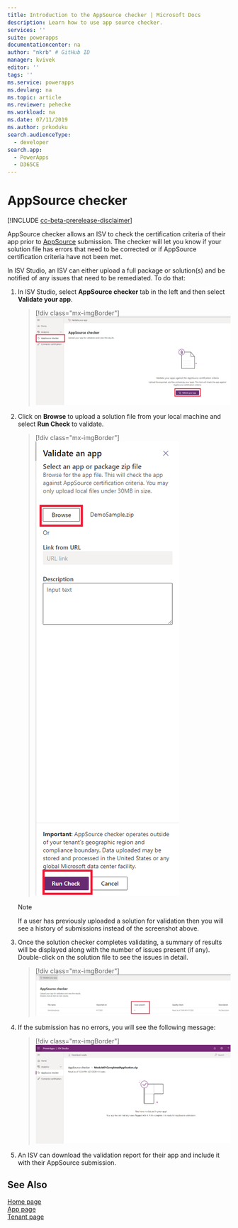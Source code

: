```yaml
---
title: Introduction to the AppSource checker | Microsoft Docs
description: Learn how to use app source checker.
services: ''
suite: powerapps
documentationcenter: na
author: "nkrb" # GitHub ID
manager: kvivek
editor: ''
tags: ''
ms.service: powerapps
ms.devlang: na
ms.topic: article
ms.reviewer: pehecke
ms.workload: na
ms.date: 07/11/2019
ms.author: prkoduku
search.audienceType: 
  - developer
search.app: 
  - PowerApps
  - D365CE
---
```


# AppSource checker

[!INCLUDE [cc-beta-prerelease-disclaimer](../../includes/cc-beta-prerelease-disclaimer.md)]

AppSource checker allows an ISV to check the certification criteria of their app prior to [AppSource](https://appsource.microsoft.com/) submission. The checker will let you know if your solution file has errors that need to be corrected or if AppSource certification criteria have not been met. 

In ISV Studio, an ISV can either upload a full package or solution(s) and be notified of any issues that need to be remediated. To do that:

1. In ISV Studio, select **AppSource checker** tab in the left and then select **Validate your app**.

    > [!div class="mx-imgBorder"]
    > ![AppSource checker](media/appsource-checker.png)

2. Click on **Browse** to upload a solution file from your local machine and select **Run Check** to validate.
   
   > [!div class="mx-imgBorder"]
   > ![AppSource checker](media/appsource-browse-solution-files.png)
 
   > [!NOTE]
   > If a user has previously uploaded a solution for validation then you will see a history of submissions instead of the screenshot above.

3. Once the solution checker completes validating, a summary of results will be displayed along with the number of issues present (if any). Double-click on the solution file to see the issues in detail.

   > [!div class="mx-imgBorder"]
   > ![AppSource checker](media/appsource-results-page.png)

4. If the submission has no errors, you will see the following message:
 
   > [!div class="mx-imgBorder"]
   > ![AppSource checker](media/appsource-no-error-page.png)
   
5. An ISV can download the validation report for their app and include it with their AppSource submission. 

## See Also

[Home page](isv-app-management-homepage.md)<br/>
[App page](isv-app-management-apppage.md)<br/>
[Tenant page](isv-app-management-tenantpage.md)

